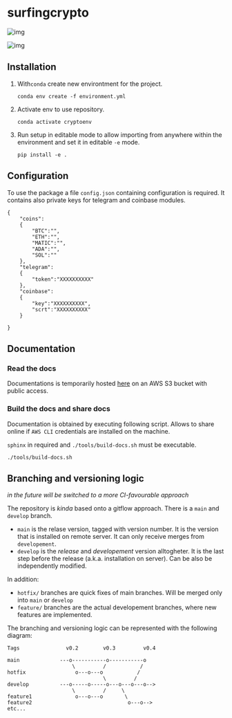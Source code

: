 
# surfingcrypto

![img](docsrc/source/images/logo.png)

![img](https://img.shields.io/static/v1?label=python&message=3.7&color=blue&style=for-the-badge)

## Installation

1. With`conda` create new environtment for the project.

    ```shell
    conda env create -f environment.yml
    ```

2. Activate env to use repository.

    ```shell
    conda activate cryptoenv
    ```

3. Run setup in editable mode to allow importing from anywhere within the environment and set it in editable `-e` mode.
   ```shell
   pip install -e .
   ```

## Configuration

To use the package a file `config.json` containing configuration is required. It contains also private keys for telegram and coinbase modules.

```
{
    "coins":
    {
        "BTC":"",
        "ETH":"",
        "MATIC":"",
        "ADA":"",
        "SOL":""
    },
    "telegram":
    {
        "token":"XXXXXXXXXX"
    },
    "coinbase":
    {
        "key":"XXXXXXXXXX",
        "scrt":"XXXXXXXXXX"
    }
    
}
```

## Documentation

### Read the docs

Documentations is temporarily  hosted [here](http://crypto-documentation-website.s3-website.eu-central-1.amazonaws.com) on an AWS S3 bucket with public access.

### Build the docs and share docs 

Documentation is obtained by executing following script. Allows to share online if `AWS CLI` credentials are installed on the machine.

`sphinx` in required and `./tools/build-docs.sh` must be executable.

```shell
./tools/build-docs.sh
```

## Branching and versioning logic 

*in the future will be switched to a more CI-favourable approach*

The repository is *kinda* based onto a gitflow approach. There is a `main` and `develop` branch. 

- `main`  is the relase version, tagged with version number. It is the version that is installed on remote server. It can only receive merges from `developement`.
- `develop` is the *release* and *developement* version alltogheter. It is the last step before the release (a.k.a. installation on server). Can be also be independently modified.

In addition:
- `hotfix/` branches are quick fixes of main branches. Will be merged only into `main` or `develop`
- `feature/` branches are the actual developement branches, where new features are implemented.

The branching and versioning logic can be represented with the following diagram:

```
Tags               v0.2        v0.3         v0.4

main             ---o-----------o-----------o
                     \         /           /
hotfix                o---o---o           /
                               \         /
develop          ---o-----o-----o---o---o---o-->
                     \         /     \
feature1              o---o---o       \
feature2                               o---o-->
etc...
```

